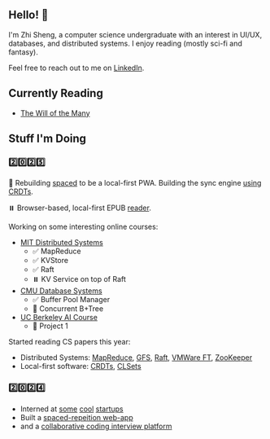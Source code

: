 ## Hello! 👋

I'm Zhi Sheng, a computer science undergraduate with an interest in UI/UX, databases, and distributed systems.
I enjoy reading (mostly sci-fi and fantasy).

Feel free to reach out to me on [LinkedIn](https://www.linkedin.com/in/cheng-zhi-sheng/).

## Currently Reading

- [The Will of the Many](https://www.goodreads.com/book/show/58416952-the-will-of-the-many)

## Stuff I'm Doing

### 2️⃣0️⃣2️⃣5️⃣

🔄 Rebuilding [spaced](https://spaced.zsheng.app/) to be a local-first PWA. Building the sync engine [using CRDTs](https://github.com/zsh-eng/spaced-backend).

⏸️ Browser-based, local-first EPUB [reader](https://github.com/zsh-eng/reader).

Working on some interesting online courses:

- [MIT Distributed Systems](https://pdos.csail.mit.edu/6.824/index.html)
  - ✅ MapReduce
  - ✅ KVStore
  - ✅ Raft
  - ⏸️ KV Service on top of Raft
- [CMU Database Systems](https://15445.courses.cs.cmu.edu/fall2024/)
  - ✅ Buffer Pool Manager
  - 🔄 Concurrent B+Tree
- [UC Berkeley AI Course](https://inst.eecs.berkeley.edu/~cs188/fa24/)
  - 🔄 Project 1

Started reading CS papers this year:

- Distributed Systems: [MapReduce](https://static.googleusercontent.com/media/research.google.com/en//archive/mapreduce-osdi04.pdf), [GFS](https://static.googleusercontent.com/media/research.google.com/en//archive/gfs-sosp2003.pdf), [Raft](https://raft.github.io/raft.pdf), [VMWare FT](https://www.cs.princeton.edu/courses/archive/fall16/cos418/papers/scales-vm.pdf), [ZooKeeper](https://www.usenix.org/legacy/event/atc10/tech/full_papers/Hunt.pdf)
- Local-first software: [CRDTs](https://inria.hal.science/inria-00555588/), [CLSets](https://dl.acm.org/doi/pdf/10.1145/3380787.3393678)

### 2️⃣0️⃣2️⃣4️⃣

- Interned at [some](https://voltade.com/) [cool](https://www.unravelcarbon.com/) [startups](https://www.caresense.ai/)
- Built a [spaced-repeition web-app](https://github.com/zsh-eng/spaced)
- and a [collaborative coding interview platform](https://github.com/CS3219-AY2425S1/cs3219-ay2425s1-project-g55)
